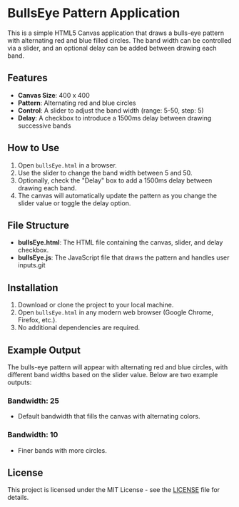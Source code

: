 # BullsEye Pattern Application

This is a simple HTML5 Canvas application that draws a bulls-eye pattern with alternating red and blue filled circles. The band width can be controlled via a slider, and an optional delay can be added between drawing each band.

## Features

- **Canvas Size**: 400 x 400
- **Pattern**: Alternating red and blue circles
- **Control**: A slider to adjust the band width (range: 5-50, step: 5)
- **Delay**: A checkbox to introduce a 1500ms delay between drawing successive bands

## How to Use

1. Open `bullsEye.html` in a browser.
2. Use the slider to change the band width between 5 and 50.
3. Optionally, check the "Delay" box to add a 1500ms delay between drawing each band.
4. The canvas will automatically update the pattern as you change the slider value or toggle the delay option.

## File Structure

- **bullsEye.html**: The HTML file containing the canvas, slider, and delay checkbox.
- **bullsEye.js**: The JavaScript file that draws the pattern and handles user inputs.git

## Installation

1. Download or clone the project to your local machine.
2. Open `bullsEye.html` in any modern web browser (Google Chrome, Firefox, etc.).
3. No additional dependencies are required.

## Example Output

The bulls-eye pattern will appear with alternating red and blue circles, with different band widths based on the slider value. Below are two example outputs:

### Bandwidth: 25
- Default bandwidth that fills the canvas with alternating colors.
  
### Bandwidth: 10
- Finer bands with more circles.

## License

This project is licensed under the MIT License - see the [LICENSE](License.txt) file for details.


